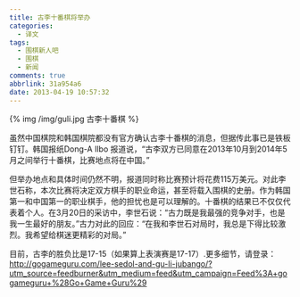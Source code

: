 ```yaml
---
title: 古李十番棋将举办
categories:
  - 译文
tags:
  - 围棋新人吧
  - 围棋
  - 新闻
comments: true
abbrlink: 31a954a6
date: 2013-04-19 10:57:32
---
```


{% img /img/guli.jpg 古李十番棋 %}

虽然中国棋院和韩国棋院都没有官方确认古李十番棋的消息，但据传此事已是铁板钉钉。韩国报纸Dong-A Ilbo 报道说，“古李双方已同意在2013年10月到2014年5月之间举行十番棋，比赛地点将在中国。”

但举办地点和具体时间仍然不明，报道同时称比赛预计将花费115万美元。对此李世石称，本次比赛将决定双方棋手的职业命运，甚至将载入围棋的史册。作为韩国第一和中国第一的职业棋手，他的担忧也是可以理解的。十番棋的结果已不仅仅代表着个人。在3月20日的采访中，李世石说：“古力既是我最强的竞争对手，也是我一生最好的朋友。”古力对此的回应：“在我和李世石对局时，我总是下得比较激烈。我希望给棋迷更精彩的对局。”

目前，古李的胜负比是17-15（如果算上表演赛是17-17）.更多细节，请登录：http://gogameguru.com/lee-sedol-and-gu-li-jubango/?utm_source=feedburner&utm_medium=feed&utm_campaign=Feed%3A+gogameguru+%28Go+Game+Guru%29

